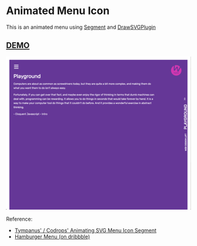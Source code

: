 # Animated Menu Icon
This is an animated menu using [Segment](https://github.com/lmgonzalves/segment) and [DrawSVGPlugin](http://greensock.com/drawSVG)

## [DEMO](https://w-digital.co/animated-menu-icon/)
![image](/img/animate-menu-icon-ss.png)


Reference:
- [Tympanus' / Codrops' Animating SVG Menu Icon Segment](https://tympanus.net/codrops/2015/11/12/animating-svg-menu-icon-segment/)
- [Hamburger Menu (on dribbble)](https://dribbble.com/shots/2265620-hamburger-menu)
